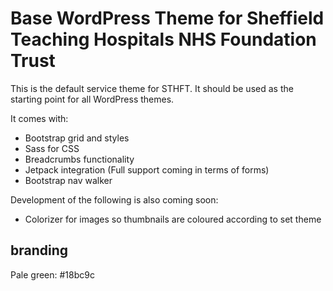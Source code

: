 # Base WordPress Theme for Sheffield Teaching Hospitals NHS Foundation Trust

This is the default service theme for STHFT. It should be used as the starting point for all WordPress themes.

It comes with:

- Bootstrap grid and styles
- Sass for CSS
- Breadcrumbs functionality
- Jetpack integration (Full support coming in terms of forms)
- Bootstrap nav walker

Development of the following is also coming soon:

- Colorizer for images so thumbnails are coloured according to set theme

## branding

Pale green: #18bc9c